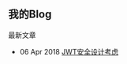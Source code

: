 
<!DOCTYPE html>
　　<html>
　　<head>
　　　　<meta http-equiv="content-type" content="text/html; charset=utf-8" />
　　　　<title>我的Blog</title>
　　</head>
　　<body>
　　　　<h2>我的Blog</h2>

<p>最新文章</p>

<ul>



<li>06 Apr 2018 <a href="/ptblog/2018/04/06/index.html">JWT安全设计考虑</a></li>



</ul>

　　</body>
　　</html>

